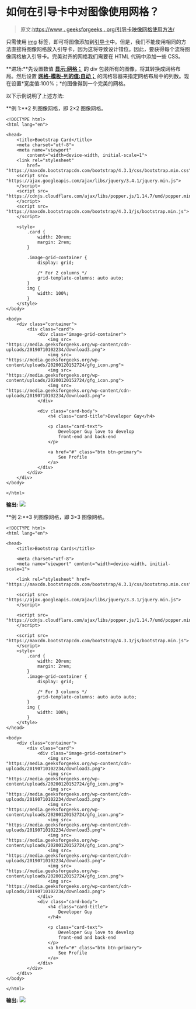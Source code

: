 # 如何在引导卡中对图像使用网格？

> 原文:[https://www . geeksforgeeks . org/引导卡映像网格使用方法/](https://www.geeksforgeeks.org/how-to-use-grid-for-images-in-bootstrap-card/)

只需使用 [img](https://www.geeksforgeeks.org/html-images/) 标签，即可将图像添加到[引导卡](https://www.geeksforgeeks.org/bootstrap-cards/)中。但是，我们不能使用相同的方法直接将图像网格放入引导卡，因为这将导致设计错位。因此，要获得每个流将图像网格放入引导卡。完美对齐的网格我们需要在 HTML 代码中添加一些 CSS。

**进场:**先设置数值 **[显示:网格；](https://www.geeksforgeeks.org/css-grid-property/)** 的 div 包装所有的图像，将其转换成网格布局。然后设置 **[网格-模板-列的值:自动；](https://www.geeksforgeeks.org/css-grid-template-columns-property/)** 的网格容器来指定网格布局中的列数。现在设置*宽度值:100%；*的图像得到一个完美的网格。

以下示例说明了上述方法:

**例 1:**2 列图像网格，即 2×2 图像网格。

```
<!DOCTYPE html>
<html lang="en">

<head>
    <title>Bootstrap Card</title>
    <meta charset="utf-8">
    <meta name="viewport"
        content="width=device-width, initial-scale=1">
    <link rel="stylesheet"
        href=
"https://maxcdn.bootstrapcdn.com/bootstrap/4.3.1/css/bootstrap.min.css">
    <script src=
"https://ajax.googleapis.com/ajax/libs/jquery/3.4.1/jquery.min.js">
    </script>
    <script src=
"https://cdnjs.cloudflare.com/ajax/libs/popper.js/1.14.7/umd/popper.min.js">
    </script>
    <script src=
"https://maxcdn.bootstrapcdn.com/bootstrap/4.3.1/js/bootstrap.min.js">
    </script>

    <style>
        .card {
            width: 20rem;
            margin: 2rem;
        }

        .image-grid-container {
            display: grid;

            /* For 2 columns */
            grid-template-columns: auto auto;
        }
        img {
            width: 100%;
        }
    </style>
</body>

<body>
    <div class="container">
        <div class="card">
            <div class="image-grid-container">
                <img src=
"https://media.geeksforgeeks.org/wp-content/cdn-uploads/20190710102234/download3.png">
                <img src=
"https://media.geeksforgeeks.org/wp-content/uploads/20200120152724/gfg_icon.png">
                <img src=
"https://media.geeksforgeeks.org/wp-content/uploads/20200120152724/gfg_icon.png">
                <img src=
"https://media.geeksforgeeks.org/wp-content/cdn-uploads/20190710102234/download3.png">
            </div>

            <div class="card-body">
                <h4 class="card-title">Developer Guy</h4>

                <p class="card-text">
                    Developer Guy love to develop
                    front-end and back-end
                </p>

                <a href="#" class="btn btn-primary">
                    See Profile
                </a>
            </div>
        </div>
    </div>
</body>

</html>
```

**输出:**
![](img/d2e818f48d9dd4c22ed081c2fbbb7c55.png)

**例 2:**3 列图像网格，即 3×3 图像网格。

```
<!DOCTYPE html> 
<html lang="en"> 

<head> 
    <title>Bootstrap Cards</title> 

    <meta charset="utf-8"> 
    <meta name="viewport" content="width=device-width, initial-scale=1"> 

    <link rel="stylesheet" href= 
"https://maxcdn.bootstrapcdn.com/bootstrap/4.3.1/css/bootstrap.min.css"> 

    <script src= 
"https://ajax.googleapis.com/ajax/libs/jquery/3.3.1/jquery.min.js"> 
    </script> 

    <script src= 
"https://cdnjs.cloudflare.com/ajax/libs/popper.js/1.14.7/umd/popper.min.js"> 
    </script> 

    <script src= 
"https://maxcdn.bootstrapcdn.com/bootstrap/4.3.1/js/bootstrap.min.js"> 
    </script> 
    <style>
        .card {
            width: 20rem;
            margin: 2rem;
        }
        .image-grid-container {
            display: grid;

            /* For 3 columns */
            grid-template-columns: auto auto auto;
        }
        img {
            width: 100%;
        }
    </style>
</head> 

<body>
    <div class="container"> 
        <div class="card"> 
            <div class="image-grid-container">
                <img src=
"https://media.geeksforgeeks.org/wp-content/cdn-uploads/20190710102234/download3.png">
                <img src=
"https://media.geeksforgeeks.org/wp-content/uploads/20200120152724/gfg_icon.png">
                <img src=
"https://media.geeksforgeeks.org/wp-content/cdn-uploads/20190710102234/download3.png">
                <img src=
"https://media.geeksforgeeks.org/wp-content/uploads/20200120152724/gfg_icon.png">
                <img src=
"https://media.geeksforgeeks.org/wp-content/cdn-uploads/20190710102234/download3.png">
                <img src=
"https://media.geeksforgeeks.org/wp-content/uploads/20200120152724/gfg_icon.png">
                <img src=
"https://media.geeksforgeeks.org/wp-content/cdn-uploads/20190710102234/download3.png">
                <img src=
"https://media.geeksforgeeks.org/wp-content/uploads/20200120152724/gfg_icon.png">
                <img src=
"https://media.geeksforgeeks.org/wp-content/cdn-uploads/20190710102234/download3.png">
            </div> 
            <div class="card-body"> 
                <h4 class="card-title">
                    Developer Guy
                </h4> 

                <p class="card-text">
                    Developer Guy love to develop
                    front-end and back-end 
                </p> 
                <a href="#" class="btn btn-primary">
                    See Profile
                </a> 
            </div>
        </div>
    </div>
</body>

</html>
```

**输出:**
![](img/511c6043d8bdfa516cd5645e2acb8f79.png)